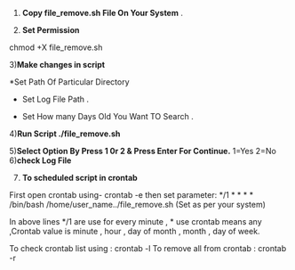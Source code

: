 1) **Copy file_remove.sh File On Your System** .

2) **Set Permission**

chmod +X file_remove.sh

3)**Make changes in script** 

*Set Path Of Particular Directory

* Set Log File Path .

* Set How many Days Old You Want TO Search .

4)**Run Script ./file_remove.sh**

5)**Select Option By Press 1 0r 2 & Press Enter For Continue.**
1=Yes
2=No
6)**check Log File** 

7) **To scheduled script in crontab**

First open crontab using- crontab -e
then set parameter:
*/1 * * * * /bin/bash /home/user_name../file_remove.sh (Set as per your system)

In above lines */1 are use for every minute , * use crontab means any ,Crontab value is minute , hour , day of month , month , day of week.

To check crontab list using : crontab -l
To remove all from crontab : crontab -r